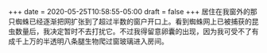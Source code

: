 +++
date = 2020-05-25T10:58:55-05:00
draft = false
+++
居住在我窗外的那只蜘蛛已经逐渐把网扩张到了超过半数的窗户开口上。看到蜘蛛网上已被捕获的昆虫数量后，我决定暂时不去打扰它。不过我得留意卵囊的出现，因为我可受不了有成千上万的半透明八条腿生物爬过窗玻璃进入房间。
